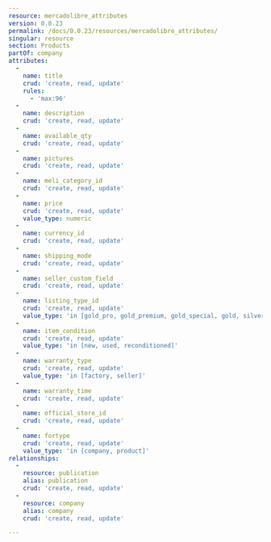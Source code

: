 ```yaml
---
resource: mercadolibre_attributes
version: 0.0.23
permalink: /docs/0.0.23/resources/mercadolibre_attributes/
singular: resource
section: Products
partOf: company
attributes:
  -
    name: title
    crud: 'create, read, update'
    rules:
      - 'max:96'
  -
    name: description
    crud: 'create, read, update'
  -
    name: available_qty
    crud: 'create, read, update'
  -
    name: pictures
    crud: 'create, read, update'
  -
    name: meli_category_id
    crud: 'create, read, update'
  -
    name: price
    crud: 'create, read, update'
    value_type: numeric
  -
    name: currency_id
    crud: 'create, read, update'
  -
    name: shipping_mode
    crud: 'create, read, update'
  -
    name: seller_custom_field
    crud: 'create, read, update'
  -
    name: listing_type_id
    crud: 'create, read, update'
    value_type: 'in [gold_pro, gold_premium, gold_special, gold, silver, bronze, free]'
  -
    name: item_condition
    crud: 'create, read, update'
    value_type: 'in [new, used, reconditioned]'
  -
    name: warranty_type
    crud: 'create, read, update'
    value_type: 'in [factory, seller]'
  -
    name: warranty_time
    crud: 'create, read, update'
  -
    name: official_store_id
    crud: 'create, read, update'
  -
    name: fortype
    crud: 'create, read, update'
    value_type: 'in [company, product]'
relationships:
  -
    resource: publication
    alias: publication
    crud: 'create, read, update'
  -
    resource: company
    alias: company
    crud: 'create, read, update'

---
```

